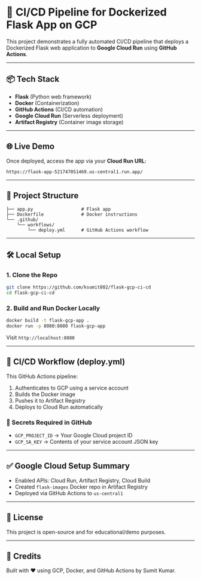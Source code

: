 # 🚀 CI/CD Pipeline for Dockerized Flask App on GCP

This project demonstrates a fully automated CI/CD pipeline that deploys a Dockerized Flask web application to **Google Cloud Run** using **GitHub Actions**.

---

## 📦 Tech Stack
- **Flask** (Python web framework)
- **Docker** (Containerization)
- **GitHub Actions** (CI/CD automation)
- **Google Cloud Run** (Serverless deployment)
- **Artifact Registry** (Container image storage)

---

## 🌐 Live Demo
Once deployed, access the app via your **Cloud Run URL**:
```
https://flask-app-521747051469.us-central1.run.app/
```

---

## 📁 Project Structure
```
├── app.py                  # Flask app
├── Dockerfile              # Docker instructions
└── .github/
    └── workflows/
        └── deploy.yml      # GitHub Actions workflow
```

---

## 🛠️ Local Setup
### 1. Clone the Repo
```bash
git clone https://github.com/ksumit802/flask-gcp-ci-cd
cd flask-gcp-ci-cd
```

### 2. Build and Run Docker Locally
```bash
docker build -t flask-gcp-app .
docker run -p 8080:8080 flask-gcp-app
```
Visit `http://localhost:8080`

---

## 🚀 CI/CD Workflow (deploy.yml)
This GitHub Actions pipeline:
1. Authenticates to GCP using a service account
2. Builds the Docker image
3. Pushes it to Artifact Registry
4. Deploys to Cloud Run automatically

### 📂 Secrets Required in GitHub
- `GCP_PROJECT_ID` → Your Google Cloud project ID
- `GCP_SA_KEY` → Contents of your service account JSON key

---

## ✅ Google Cloud Setup Summary
- Enabled APIs: Cloud Run, Artifact Registry, Cloud Build
- Created `flask-images` Docker repo in Artifact Registry
- Deployed via GitHub Actions to `us-central1`

---

## 📃 License
This project is open-source and for educational/demo purposes.

---

## 🙌 Credits
Built with ❤️ using GCP, Docker, and GitHub Actions by Sumit Kumar.
